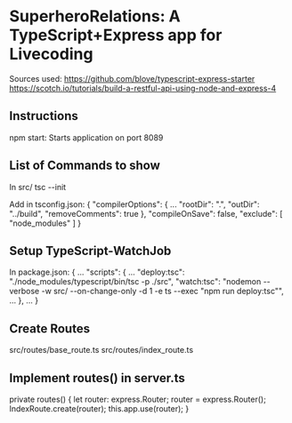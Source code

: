 # SuperheroRelations: A TypeScript+Express app for Livecoding

Sources used:
https://github.com/blove/typescript-express-starter
https://scotch.io/tutorials/build-a-restful-api-using-node-and-express-4

## Instructions
npm start: Starts application on port 8089

## List of Commands to show
In src/ tsc --init

Add in tsconfig.json:
{
    "compilerOptions": {
        ...
        "rootDir": ".",
        "outDir": "../build",
        "removeComments": true
    },
    "compileOnSave": false,
    "exclude": [
        "node_modules"
    ]
}

## Setup TypeScript-WatchJob
In package.json:
{
  ...
  "scripts": {
    ...
    "deploy:tsc": "./node_modules/typescript/bin/tsc -p ./src",
    "watch:tsc": "nodemon --verbose -w src/ --on-change-only -d 1 -e ts --exec \"npm run deploy:tsc\"",
    ...
  },
  ...
}

## Create Routes
src/routes/base_route.ts
src/routes/index_route.ts

## Implement routes() in server.ts
private routes() {
  let router: express.Router;
  router = express.Router();
  IndexRoute.create(router);
  this.app.use(router);
}
